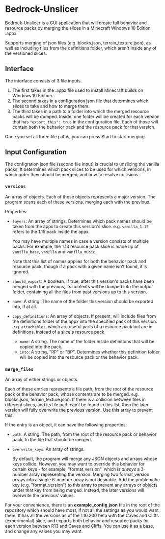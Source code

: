 # Bedrock-Unslicer

Bedrock-Unslicer is a GUI application that will create full behavior and resource packs by merging the slices in a Minecraft Windows 10 Edition .appx.

Supports merging of json files (e.g. blocks.json, terrain_texture.json), as well as including files from the definitions folder, which aren't inside any of the versioned slices.


## Interface

The interface consists of 3 file inputs.

1. The first takes in the .appx file used to install Minecraft builds on Windows 10 Edition.
2. The second takes in a configuration json file that determines which slices to take and how to merge them.
3. The third takes in a path to a folder into which the merged resource packs will be dumped. Inside, one folder will be created for each version that has `"export_this": true` in the configuration file. Each of those will contain both the behavior pack and the resource pack for that version.

Once you set all three file paths, you can press Start to start merging.

## Input Configuration

The configration json file (second file input) is crucial to unslicing the vanilla packs. It determines which pack slices to be used for which versions, in which order they should be merged, and how to resolve collisions.

### `versions`
An array of objects. Each of these objects represents a major version.
The program scans each of these versions, merging each with the previous.

Properties:
* `layers`: An array of strings. Determines which pack names should be taken from the appx to create this version's slice.
e.g. `vanilla_1.15` refers to the 1.15 pack inside the appx.

    You may have multiple names in case a version consists of multiple packs. For example, the 1.13 resource pack slice is made up of `vanilla_base`, `vanilla` and `vanilla_music`.
    
    Note that this list of names applies for both the behavior pack and resource pack, though if a pack with a given name isn't found, it is ignored.
* `should_export`: A boolean. If true, after this version's packs have been merged with the previous, its contents will be dumped into the output folder, containing all the files from past versions up to this version.
* `name`: A string. The name of the folder this version should be exported into, if at all.
* `copy_definitions`: An array of objects. If present, will include files from the definitions folder of the appx into the specified pack of this version. e.g. `attachables`, which are useful parts of a resource pack but are in definitions, instead of a slice's resource pack.
    * `name`: A string. The name of the folder inside definitions that will be copied into the pack.
    * `into`: A string, "RP" or "BP". Determines whether this definition folder will be copied into the resource pack or the behavior pack.

### `merge_files`
An array of either strings or objects.

Each of these entries represents a file path, from the root of the resource pack or the behavior pack, whose contents are to be merged. e.g. blocks.json, terrain_texture.json.
If there is a collision between files in different slices, and its file path can't be found in this list, then the later version will fully overwrite the previous version.
Use this array to prevent this.

If the entry is an object, it can have the following properties:
* `path`: A string. The path, from the root of the resource pack or behavior pack, to the file that should be merged.
* `overwrite_keys`. An array of strings.

    By default, the program will merge any JSON objects and arrays whose keys collide. However, you may want to override this behavior for certain keys - for example, "format_version", which is *always* a 3-number array representing the version. Merging two format_version arrays into a single 6-number array is not desirable.
    Add the problematic key (e.g. "format_version") to this array to prevent any arrays or objects under that key from being merged. Instead, the later versions will overwrite the previous' values.
    
    
For your convenience, there is an **example_config.json** file in the root of the repository which should have most, if not all the settings as you would want them. It has all the versions as of the 1.16.200 beta with the Caves and Cliffs (experimental) slice, and exports both behavior and resource packs for each version between R13 and Caves and Cliffs. You can use it as a base, and change any values you may want.